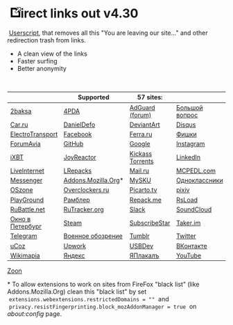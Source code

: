 # &nbsp;![logo](https://raw.githubusercontent.com/XX-J/Direct-links-out/master/icon.png)irect links out v4.30
&nbsp;[Userscript](https://raw.githubusercontent.com/XX-J/Direct-links-out/master/Direct%20links%20out.user.js), that removes all this "You are leaving our site..." and other redirection trash from links.

- A clean view of the links
- Faster surfing
- Better anonymity
<br>

   | Supported | 57 sites: |   
-- | --------- | ------ | --
 [2baksa](http://2baksa.ws/) | [4PDA](https://4pda.to/) | [AdGuard (forum)](https://forum.adguard.com/) | [Большой вопрос](http://www.bolshoyvopros.ru/)
 [Car.ru](https://car.ru/) | [DanielDefo](https://danieldefo.ru/) | [DeviantArt](https://www.deviantart.com/) | [Disqus](https://disqus.com/)
 [ElectroTransport](https://electrotransport.ru/) | [Facebook](https://www.facebook.com/) | [Ferra.ru](https://www.ferra.ru/) | [Фишки](https://fishki.net/)
 [ForumAvia](https://www.forumavia.ru/) | [GitHub](https://github.com/) | [Google](https://www.google.com/) | [Instagram](https://www.instagram.com/)
 [iXBT](https://www.ixbt.com/) | [JoyReactor](https://joyreactor.cc/) | [Kickass Torrents](https://www.kickasstorrents.pw/) | [LinkedIn](https://www.linkedin.com/)
 [LiveInternet](https://www.liveinternet.ru/) | [LRepacks](https://lrepacks.net/) | [Mail.ru](https://mail.ru/) | [MCPEDL.com](https://mcpedl.com/)
 [Messenger](https://www.messenger.com/) | [Addons.Mozilla.Org](https://addons.mozilla.org/)* | [MySKU](https://mysku.club/) | [Одноклассники](https://ok.ru/)
 [OSzone](http://www.oszone.net/) | [Overclockers.ru](https://overclockers.ru/) | [Picarto.tv](https://www.picarto.tv/) | [pixiv](https://www.pixiv.net/)
 [PlayGround](https://www.playground.ru/) | [Рамблер](https://www.rambler.ru/) | [Repack.me](https://repack.me/) | [RsLoad](https://rsload.net/)
 [RuBattle.net](http://www.rubattle.net/) | [RuTracker.org](https://rutracker.org/forum/index.php) | [Slack](https://slack.com/) | [SoundCloud](https://soundcloud.com/)
 [Окно в Петербург](https://spb-gid.ru/) | [Steam](https://store.steampowered.com/) | [SubscribeStar](https://www.subscribestar.com/) | [Taker.im](https://www.taker.im/)
 [Telegram](https://telegram.org/) | [Военное обозрение](https://topwar.ru/) | [Tumblr](https://www.tumblr.com/) | [Twitter](https://twitter.com/)
 [uCoz](https://www.ucoz.ru/) | [Upwork](https://www.upwork.com/) | [USBDev](https://www.usbdev.ru/) | [ВКонтакте](https://vk.com/)
 [Wikimapia](http://wikimapia.org/) | [Яндекс](https://ya.ru/) | [ЯПлакалъ](https://www.yaplakal.com/) | [YouTube](https://www.youtube.com/)
 [Zoon](https://zoon.ru/)
<br>

&#x2A; To allow extensions to work on sites from FireFox "black list" (like Addons.Mozilla.Org) clean this "black list" by set &nbsp;`extensions.webextensions.restrictedDomains = ""`&nbsp; and &nbsp;`privacy.resistFingerprinting.block_mozAddonManager = true`&nbsp; on _about:config_ page.
